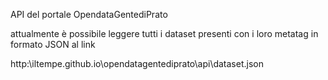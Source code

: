 API del portale OpendataGentediPrato

attualmente è possibile leggere tutti i dataset presenti con i loro metatag in formato JSON al link

http:\\iltempe.github.io\opendatagentediprato\api\dataset.json